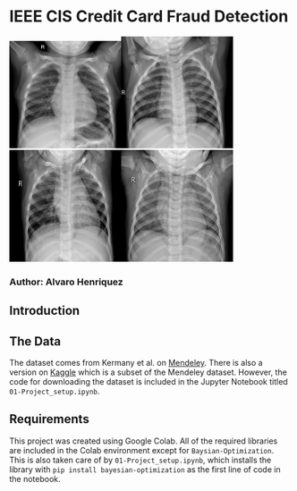 # IEEE CIS Credit Card Fraud Detection
<img src="https://github.com/bigalh94/Chest-XRay-Classification-for-Pneumonia/blob/master/sample_img/NORMAL-179015-0001.jpeg" width="200" hight="200"><img src= "https://github.com/bigalh94/Chest-XRay-Classification-for-Pneumonia/blob/master/sample_img/NORMAL-183773-0001.jpeg" width="200" height="200"><img src="https://github.com/bigalh94/Chest-XRay-Classification-for-Pneumonia/blob/master/sample_img/NORMAL-202916-0003.jpeg" width="200" height="200"><img src="https://github.com/bigalh94/Chest-XRay-Classification-for-Pneumonia/blob/master/sample_img/NORMAL-87870-0001.jpeg" width="200" height="200">
### Author: Alvaro Henriquez
## Introduction


## The Data
The dataset comes from Kermany et al. on [Mendeley](https://data.mendeley.com/datasets/rscbjbr9sj/3). There is also a version on [Kaggle](https://www.kaggle.com/paultimothymooney/chest-xray-pneumonia) which is a subset of the Mendeley dataset. However, the code for downloading the dataset is included in the Jupyter Notebook titled `01-Project_setup.ipynb`.

## Requirements
This project was created using Google Colab. All of the required libraries are included in the Colab environment except for `Baysian-Optimization`. This is also taken care of by `01-Project_setup.ipynb`, which installs the library with `pip install bayesian-optimization` as the first line of code in the notebook.

